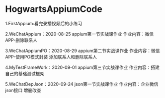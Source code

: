 # HogwartsAppiumCode

1.FirstAppium:看完录播视频后的小练习

2.WeChatAppium：2020-08-25 appium第一节实战课作业
作业内容：微信APP-删除联系人

3.WeChatAppiumPO：2020-08-29 appium第二节实战课作业
作业内容：微信APP-使用PO模式封装 添加联系人和删除联系人

4.MyTestFrameWork：2020-09-01 appium第三节实战课作业
作业内容：搭建自己的基础测试框架

5.WeChatDepJson：2020-09-24 json第一节实战课作业
作业内容：企业微信 json接口 增删改查
